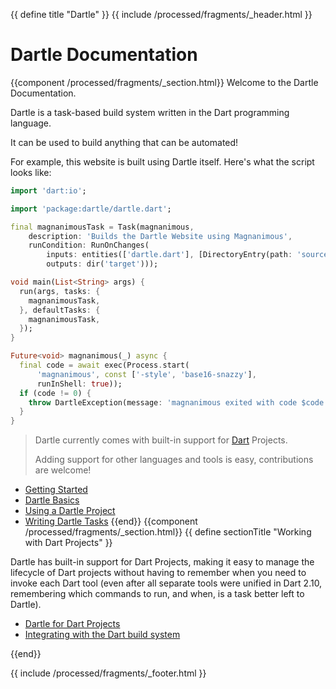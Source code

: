 {{ define title "Dartle" }}
{{ include /processed/fragments/_header.html }}
# Dartle Documentation
<main>
{{component /processed/fragments/_section.html}}
Welcome to the Dartle Documentation.

Dartle is a task-based build system written in the Dart programming language.

It can be used to build anything that can be automated!

For example, this website is built using Dartle itself. Here's what the script looks like:

```dart
import 'dart:io';

import 'package:dartle/dartle.dart';

final magnanimousTask = Task(magnanimous,
    description: 'Builds the Dartle Website using Magnanimous',
    runCondition: RunOnChanges(
        inputs: entities(['dartle.dart'], [DirectoryEntry(path: 'source')]),
        outputs: dir('target')));

void main(List<String> args) {
  run(args, tasks: {
    magnanimousTask,
  }, defaultTasks: {
    magnanimousTask,
  });
}

Future<void> magnanimous(_) async {
  final code = await exec(Process.start(
      'magnanimous', const ['-style', 'base16-snazzy'],
      runInShell: true));
  if (code != 0) {
    throw DartleException(message: 'magnanimous exited with code $code');
  }
}
```

> Dartle currently comes with built-in support for [Dart](https://dart.dev) Projects.
> 
> Adding support for other languages and tools is easy, contributions are welcome! 

* [Getting Started](getting-started.html)
* [Dartle Basics](dartle-basics.html)
* [Using a Dartle Project](using-a-dartle-project.html)
* [Writing Dartle Tasks](dartle-tasks.html)
{{end}}
{{component /processed/fragments/_section.html}}
{{ define sectionTitle "Working with Dart Projects" }}

Dartle has built-in support for Dart Projects, making it easy to manage the lifecycle of Dart projects without having
to remember when you need to invoke each Dart tool (even after all separate tools were unified in Dart 2.10, remembering
which commands to run, and when, is a task better left to Dartle).

* [Dartle for Dart Projects](dartle-for-dart.html)
* [Integrating with the Dart build system](dart-build-system.html)

{{end}}
</main>
{{ include /processed/fragments/_footer.html }}